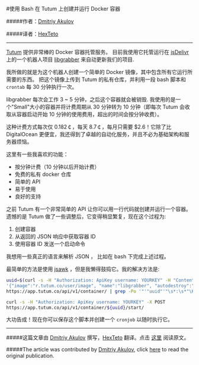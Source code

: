 #使用 Bash 在 Tutum 上创建并运行 Docker 容器

#####作者：[Dmitriy Akulov](https://twitter.com/jimaek/)

#####译者：[HexTeto](http://weibo.com/hexteto)
***

[Tutum](https://www.tutum.co/) 提供非常棒的 Docker 容器托管服务。
目前我使用它托管运行在
[jsDelivr](https://hacks.mozilla.org/2014/03/jsdelivr-the-advanced-open-source-public-cdn/)
上的一个机器人项目
[libgrabber](https://github.com/jsdelivr/libgrabber) 来自动更新我们的项目.

我所做的就是为这个机器人创建一个简单的 Docker 镜像，其中包含所有它运行所需要的东西。
把这个镜像上传到 Tutum 的私有仓库，并利用一段 bash 脚本和 `crontab` 每 30 分钟执行一次。

libgrabber 每次会工作 3 ~ 5 分钟，之后这个容器就会被销毁.
我使用的是一个"Small"大小的容器并将计费周期从 30 分钟转为 10 分钟（即每次 Tutum 会收取从容器启动开始 10 分钟的使用费用，超出的时间会按分钟收费）。

这种计费方式每次仅 0.182￠，每天 8.7￠，每月只需要 $2.6！它除了比 DigitalOcean 更便宜，我还得到了卓越的自动化服务，并且不必为基础架构和服务器烦恼。

这里有一些我喜欢的功能：

  - 按分钟计费（10 分钟以后开始计费）
  - 免费的私有 docker 仓库
  - 简单的 API
  - 易于使用
  - 良好的支持

之前 Tutum 有一个非常简单的 API 让你可以用一行代码就创建并运行一个容器。遗憾的是 Tutum 做了一些调整后，它变得稍显繁复，现在这个过程为:

  1. 创建容器
  2. 从返回的 JSON 响应中获取容器 ID
  3. 使用容器 ID 发送一个启动命令

我想用一些真正的语言来解析 JSON ， 比如在 bash 下完成上述过程。

最简单的方法是使用
[jsawk](https://github.com/micha/jsawk) ，但是我懒得鼓捣它。我的解决方法是:

```bash
uuid=$(curl -s -H "Authorization: ApiKey username: YOURKEY" -H "Content-Type: application/json" -d
'{"image":"r.tutum.co/user/image", "name":"libgrabber", "autodestroy":"ALWAYS", "container_size":"S"}'
https://app.tutum.co/api/v1/container/ | grep -Po '"'"uuid"'"\s*:\s*"\K([^"]*)' $1)

curl -s -H "Authorization: ApiKey username: YOURKEY" -X POST
https://app.tutum.co/api/v1/container/${uuid}/start/
```

大功告成！现在你可以保存这个脚本并创建一个 `cronjob` 以随时执行它。

***

#####这篇文章由 [Dmitriy Akulov](https://twitter.com/jimaek/) 撰写，[HexTeto](http://weibo.com/hexteto) 翻译。点击 [这里](http://dakulov.com/create-and-run-tutum-docker-containers-with-bash-and-cron/) 阅读原文。

#####The article was contributed by [Dmitriy Akulov](https://twitter.com/jimaek/), click [here](http://dakulov.com/create-and-run-tutum-docker-containers-with-bash-and-cron/) to read the original publication.  

